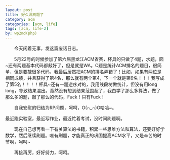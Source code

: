 ```yaml
---
layout: post
title: 好久没刷题了
category: acm
categories: [acm, life]
tags: [acm, life-2]
by: wp2md(php)
---
```


<p>　　今天闲着无事，发这篇废话日志。</p>
<p>　　5月22号的时候参加了第六届黑龙江ACM省赛，杯具的只做了4题，水题，囧~还有两题基本代码都敲好了，但是就是WA。C题是统计ACM排名的题目，很简单，但是要敲很多代码，我最后居然把ACM的排名弄错了！比如，如果有两位是相同成绩，并且获得了第4名，那么就有两个第4，下一个就是第6名！！！我写成了第5名！！！！杯具~还有一题逆序对的，我用线段树做统计，但没有用long long，导致结果溢出。竟然没有想到结果范围超了，我白学了那么多算法，做了那么多的题，敲了那么的代码，Fuck！只有Fuck！</p>
<p>　　自我安慰的归结为RP问题，呵呵，O(&cap;_&cap;)O哈哈~。</p>
<p>最近跑实验室，最近写作业，最近忙着考试，没时间刷题啊。</p>
<p>　　现在自己想再看一下有关算法的书籍，积累一些思维方法和算法，还要好好学数学，然后继续刷题。唯有刷题，才能真正的巩固提高ACM水平，又是辛苦的时节啊，呵呵~</p>
<p>　　再接再厉，好好努力，呵呵。</p>


